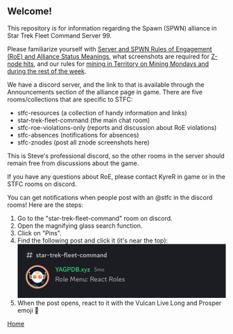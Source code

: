 ## Welcome!

This repository is for information regarding the Spawn (SPWN) alliance in Star Trek Fleet Command Server 99.

Please familiarize yourself with [Server and SPWN Rules of Engagement (RoE) and Alliance Status Meanings](https://github.com/KyreSPWN/SPWN/blob/main/RoE.md), what screenshots are required for [Z-node hits](https://github.com/KyreSPWN/SPWN/blob/main/Z-node%20Screenshots.md), and our rules for [mining in Territory on Mining Mondays and during the rest of the week](https://github.com/KyreSPWN/SPWN/blob/main/TerritoryMining.md).

We have a discord server, and the link to that is available through the Announcements section of the alliance page in game. There are five rooms/collections that are specific to STFC:
- stfc-resources (a collection of handy information and links)
- star-trek-fleet-command (the main chat room)
- stfc-roe-violations-only (reports and discussion about RoE violations)
- stfc-absences (notifications for absences)
- stfc-znodes (post all znode screenshots here)

This is Steve's professional discord, so the other rooms in the server should remain free from discussions about the game.

If you have any questions about RoE, please contact KyreR in game or in the STFC rooms on discord.

You can get notifications when people post with an @stfc in the discord rooms! Here are the steps:
1. Go to the "star-trek-fleet-command" room on discord.
2. Open the magnifying glass search function.
3. Click on "Pins".
4. Find the following post and click it (it's near the top):
   ![image of a discord bot called YAGPDB.xyz for Role Manu: React Roles](https://github.com/KyreSPWN/SPWN/blob/main/Notification1.jpg)
5. When the post opens, react to it with the Vulcan Live Long and Prosper emoji 🖖

[Home](https://github.com/KyreSPWN/SPWN)
